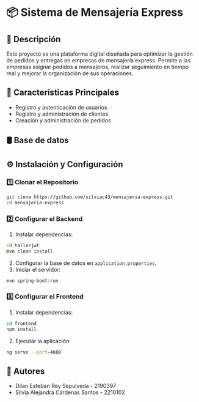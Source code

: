 # 📦 Sistema de Mensajería Express

## 📌 Descripción
Este proyecto es una plataforma digital diseñada para optimizar la gestión de pedidos y entregas en empresas de mensajería express. Permite a las empresas asignar pedidos a mensajeros, realizar seguimiento en tiempo real y mejorar la organización de sus operaciones. 

## 🚀 Características Principales
- Registro y autenticación de usuarios
- Registro y administración de clientes
- Creación y administración de pedidos

## 🛢️ Base de datos
  

## ⚙️ Instalación y Configuración
### 1️⃣ Clonar el Repositorio
```bash
git clone https://github.com/silviac43/mensajeria-express.git
cd mensajeria-express
```
### 2️⃣ Configurar el Backend
1. Instalar dependencias:
```bash
cd tallerjwt
mvn clean install
```
2. Configurar la base de datos en `application.properties`.
3. Iniciar el servidor:
```bash
mvn spring-boot:run
```

### 3️⃣ Configurar el Frontend
1. Instalar dependencias:
```bash
cd frontend
npm install
```
2. Ejecutar la aplicación:
```bash
ng serve --port=4600
```

## 💬 Autores
- Dilan Esteban Rey Sepulveda - 2190397
- Silvia Alejandra Cárdenas Santos - 2210102
